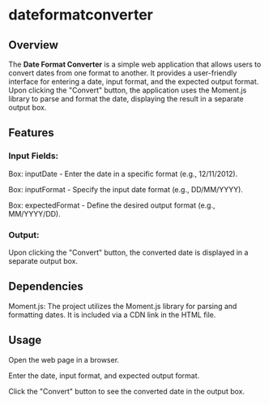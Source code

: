 # dateformatconverter

## **Overview**

The **Date Format Converter** is a simple web application that allows users to convert dates from one format to another. It provides a user-friendly interface for entering a date, input format, and the expected output format. Upon clicking the "Convert" button, the application uses the Moment.js library to parse and format the date, displaying the result in a separate output box.

## **Features**

### **Input Fields:**

Box: inputDate - Enter the date in a specific format (e.g., 12/11/2012).

Box: inputFormat - Specify the input date format (e.g., DD/MM/YYYY).

Box: expectedFormat - Define the desired output format (e.g., MM/YYYY/DD).

### **Output:**

Upon clicking the "Convert" button, the converted date is displayed in a separate output box.

## **Dependencies**

Moment.js: The project utilizes the Moment.js library for parsing and formatting dates. It is included via a CDN link in the HTML file.

## **Usage**

Open the web page in a browser.

Enter the date, input format, and expected output format.

Click the "Convert" button to see the converted date in the output box.
